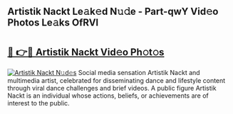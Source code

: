 ## Artistik Nackt Le𝚊k𝚎d N𝚞𝚍e - Part-qwY Vid𝚎o Photos Le𝚊ks OfRVl

# <h2><a href="http://fb11rdq.evod.top/?m=Artistik+Nackt">🔗 👉🔴 Artistik Nackt Vid𝚎o Ph𝚘t𝚘s</a></h2>

[![Artistik Nackt N𝚞d𝚎s](https://i.imgur.com/8V9OHl7.gif)](http://fb11rdq.evod.top/?m=Artistik+Nackt)
Social media sensation Artistik Nackt and multimedia artist, celebrated for disseminating dance and lifestyle content through viral dance challenges and brief videos. A public figure Artistik Nackt is an individual whose actions, beliefs, or achievements are of interest to the public. 
